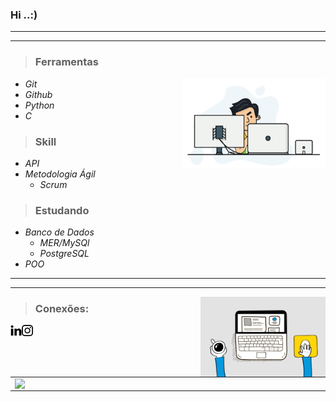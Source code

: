 ### Hi ..:)   




  ----
  ----


  
  > ### __Ferramentas__   
  <img src="gif_readme.gif" width = 230 align = "Right">
  

* *Git*
* *Github*  
* *Python*
* *C*

> ### __Skill__
* *API*
* *Metodologia Ágil*
    * *Scrum*
> ### __Estudando__

*  _Banco de Dados_
   * *MER/MySQl* 
   * *PostgreSQL*  
*   _POO_
  --------
  --------
  <img src="cafeprogramador.gif" width = 200  align ="Right" >

  > ### Conexões:


 <a href="https://www.linkedin.com/in/mateus-varelo-492180aa/">
  <img src="linkedin.png" width = 18 align = "left">
</a>

 <a href="https://www.instagram.com/mateusvar/?hl=pt-br">
  <img src="instagram.png" width = 18 align = "left">
</a>

<center>
<table>
    <tr>
          <td><img width="495px" align="left" src="https://github-readme-stats.vercel.app/api?username=mateusvarelo&theme=blue-green"/></td>
          <td><img width="400px" align="left" src="https://github-readme-stats.vercel.app/api/top-langs/?username=mateusvarelo&hide=html&layout=compact&theme=blue-green" /></td>
     </tr>   
</table>
</center> 


    